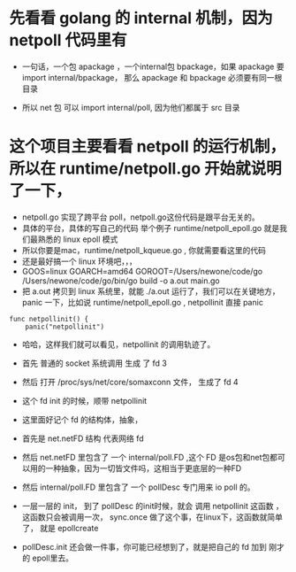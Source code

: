 # 先看看 golang 的 internal 机制，因为 netpoll 代码里有

- 一句话，一个包 apackage ，一个internal包 bpackage，如果 apackage 要 import internal/bpackage，
那么 apackage 和 bpackage 必须要有同一根目录

- 所以 net 包 可以 import internal/poll, 因为他们都属于 src 目录

# 这个项目主要看看 netpoll 的运行机制，所以在 runtime/netpoll.go 开始就说明了一下，

- netpoll.go 实现了跨平台 poll，netpoll.go这份代码是跟平台无关的。
- 具体的平台，具体的写自己的代码 举个例子 runtime/netpoll_epoll.go 就是我们最熟悉的 linux epoll 模式
- 所以你要是mac，runtime/netpoll_kqueue.go , 你就需要看这里的代码
- 还是最好搞一个 linux 环境吧，，，
- GOOS=linux GOARCH=amd64 GOROOT=/Users/newone/code/go /Users/newone/code/go/bin/go build -o a.out main.go
- 把 a.out 拷贝到 linux 系统里，就能 ./a.out 运行了，我们可以在关键地方，panic 一下，比如说 runtime/netpoll_epoll.go , netpollinit 直接 panic

```
func netpollinit() {
	panic("netpollinit")

```
- 哈哈，这样我们就可以看见，netpollinit 的调用轨迹了。

- 首先 普通的 socket 系统调用 生成 了 fd 3
- 然后 打开 /proc/sys/net/core/somaxconn 文件， 生成了 fd 4
- 这个 fd init 的时候，顺带 netpollinit
- 这里面好记个 fd 的结构体，抽象，
- 首先是 net.netFD 结构 代表网络 fd
- 然后 net.netFD 里包含了 一个 internal/poll.FD ,这个 FD 是os包和net包都可以用的一种抽象，因为一切皆文件吗，这相当于更底层的一种FD
- 然后 internal/poll.FD 里包含了 一个 pollDesc 专门用来 io poll 的。
- 一层一层的 init， 到了 pollDesc 的init时候，就会 调用 netpollinit 这函数 ，这函数只会被调用一次， sync.once 做了这个事，在linux下，这函数就简单了，
就是 epollcreate
- pollDesc.init 还会做一件事，你可能已经想到了，就是把自己的 fd 加到 刚才的 epoll里去。